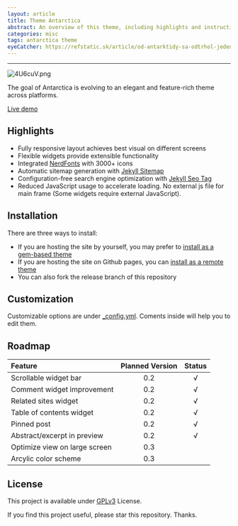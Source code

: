 ```yaml
---
layout: article
title: Theme Antarctica
abstract: An overview of this theme, including highlights and instructions of use
categories: misc
tags: antarctica theme
eyeCatcher: https://refstatic.sk/article/od-antarktidy-sa-odtrhol-jeden-z-najvacsich-zaznamenanych-ladovcov-v-historii~25d92685f6b3b93aefe6.jpg?is=1440x513c&ic=0x439x1579x562&c=2w&s=e0efd5864ab1b7e41b8c7f5e0912f84b404ca30a53df8461106b377c19a24a21
---
```


---
![4U6cuV.png](https://z3.ax1x.com/2021/09/22/4U6cuV.png)

The goal of Antarctica is evolving to an elegant and feature-rich theme across platforms.

[Live demo](https://sdtelectronics.github.io/jekyll-theme-antarctica/)

## Highlights
* Fully responsive layout achieves best visual on different screens
* Flexible widgets provide extensible functionality
* Integrated [NerdFonts](www.nerdfonts.com) with 3000+ icons
* Automatic sitemap generation with [Jekyll Sitemap](https://github.com/jekyll/jekyll-sitemap)
* Configuration-free search engine optimization with [Jekyll Seo Tag](https://github.com/jekyll/jekyll-seo-tag)
* Reduced JavaScript usage to accelerate loading. No external js file for main frame (Some widgets require external JavaScript).

## Installation
There are three ways to install:
* If you are hosting the site by yourself, you may prefer to [install as a gem-based theme](https://jekyllrb.com/docs/themes/#installing-a-theme)
* If you are hosting the site on Github pages, you can [install as a remote theme](https://github.blog/2017-11-29-use-any-theme-with-github-pages/)
* You can also fork the release branch of this repository

## Customization
Customizable options are under [_config.yml](_config.yml). Coments inside will help you to edit them.

## Roadmap

| Feature                       | Planned Version  | Status |
| :---------------------------- | :--------------: | :----: |
| Scrollable widget bar         | 0.2              | √      |
| Comment widget improvement    | 0.2              | √      |
| Related sites widget          | 0.2              | √      |
| Table of contents widget      | 0.2              | √      |
| Pinned post                   | 0.2              | √      |
| Abstract/excerpt in preview   | 0.2              | √      |
| Optimize view on large screen | 0.3              |        |
| Arcylic color scheme          | 0.3              |        |

## License
This project is available under [GPLv3](LICENSE) License.

If you find this project useful, please star this repository. Thanks.
